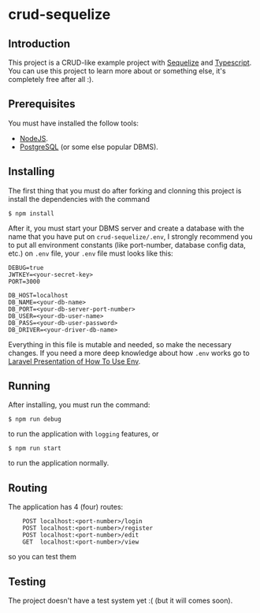 # crud-sequelize

## Introduction
This project is a CRUD-like example project with [Sequelize](https://github.com/sequelize/sequelize) and [Typescript](https://www.typescriptlang.org/). You can use this project to learn more about or something else, it's completely free after all :).

## Prerequisites

You must have installed the follow tools:
* [NodeJS](https://nodejs.org/en/).
* [PostgreSQL](https://www.postgresql.org/) (or some else popular DBMS).

## Installing
The first thing that you must do after forking and clonning this project is install the dependencies with the command

    $ npm install

After it, you must start your DBMS server and create a database with the name that you have put on `crud-sequelize/.env`, I strongly recommend you to put all environment constants (like port-number, database config data, etc.) on `.env` file, your `.env` file must looks like this:

```lang-none
DEBUG=true
JWTKEY=<your-secret-key>
PORT=3000

DB_HOST=localhost
DB_NAME=<your-db-name>
DB_PORT=<your-db-server-port-number>
DB_USER=<your-db-user-name>
DB_PASS=<your-db-user-password>
DB_DRIVER=<your-driver-db-name>
```

Everything in this file is mutable and needed, so make the necessary changes. If you need a more deep knowledge about how `.env` works go to [Laravel Presentation of How To Use Env](https://laravel.com/docs/8.x/configuration#environment-configuration).

## Running
After installing, you must run the command:

    $ npm run debug

to run the application with `logging` features, or

    $ npm run start

to run the application normally.

## Routing
The application has 4 (four) routes:
```
    POST localhost:<port-number>/login
    POST localhost:<port-number>/register
    POST localhost:<port-number>/edit
    GET  localhost:<port-number>/view
```

so you can test them

## Testing
The project doesn't have a test system yet :( (but it will comes soon).